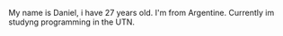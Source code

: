 My name is Daniel, i have 27 years old.
I'm from Argentine. Currently im studyng programming in the UTN.